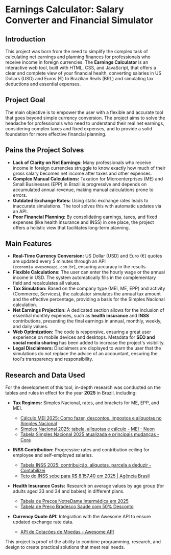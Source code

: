 # Earnings Calculator: Salary Converter and Financial Simulator

## Introduction

This project was born from the need to simplify the complex task of calculating net earnings and planning finances for professionals who receive income in foreign currencies. The **Earnings Calculator** is an interactive web tool, built with HTML, CSS, and JavaScript, that offers a clear and complete view of your financial health, converting salaries in US Dollars (USD) and Euros (€) to Brazilian Reals (BRL) and simulating tax deductions and essential expenses.

## Project Goal

The main objective is to empower the user with a flexible and accurate tool that goes beyond simple currency conversion. The project aims to solve the headache for professionals who need to understand their real net earnings, considering complex taxes and fixed expenses, and to provide a solid foundation for more effective financial planning.

## Pains the Project Solves

*   **Lack of Clarity on Net Earnings:** Many professionals who receive income in foreign currencies struggle to know exactly how much of their gross salary becomes net income after taxes and other expenses.
*   **Complex Manual Calculations:** Taxation for Microenterprises (ME) and Small Businesses (EPP) in Brazil is progressive and depends on accumulated annual revenue, making manual calculations prone to errors.
*   **Outdated Exchange Rates:** Using static exchange rates leads to inaccurate simulations. The tool solves this with automatic updates via an API.
*   **Poor Financial Planning:** By consolidating earnings, taxes, and fixed expenses (like health insurance and INSS) in one place, the project offers a holistic view that facilitates long-term planning.

## Main Features

*   **Real-Time Currency Conversion:** US Dollar (USD) and Euro (€) quotes are updated every 5 minutes through an API (`economia.awesomeapi.com.br`), ensuring accuracy in the results.
*   **Flexible Calculations:** The user can enter the hourly wage or the annual income in USD. The system automatically fills in the complementary field and recalculates all values.
*   **Tax Simulation:** Based on the company type (MEI, ME, EPP) and activity (Commerce, Services), the calculator simulates the annual tax amount and the effective percentage, providing a basis for the Simples Nacional calculation.
*   **Net Earnings Projection:** A dedicated section allows for the inclusion of essential monthly expenses, such as **health insurance** and **INSS** contributions, presenting the final earnings in annual, monthly, weekly, and daily values.
*   **Web Optimization:** The code is responsive, ensuring a great user experience on mobile devices and desktops. Metadata for **SEO and social media sharing** has been added to increase the project's visibility.
*   **Legal Disclaimers:** Disclaimers are displayed to warn the user that the simulations do not replace the advice of an accountant, ensuring the tool's transparency and responsibility.

## Research and Data Used

For the development of this tool, in-depth research was conducted on the tables and rules in effect for the year **2025** in Brazil, including:

*   **Tax Regimes:** Simples Nacional, rates, and brackets for ME, EPP, and MEI.
    *   [Cálculo MEI 2025: Como fazer, descontos, impostos e alíquotas no Simples Nacional](https://www.contabilizei.com.br/contabilidade-online/calculo-mei-simples-nacional/)
    *   [Simples Nacional 2025: tabela, alíquotas e cálculo - MEI - Neon](https://neon.com.br/aprenda/mei/simples-nacional/)
    *   [Tabela Simples Nacional 2025 atualizada e principais mudanças - Cora](https://www.cora.com.br/blog/tabela-simples-nacional-2025/)

*   **INSS Contribution:** Progressive rates and contribution ceiling for employee and self-employed salaries.
    *   [Tabela INSS 2025: contribuição, alíquotas, parcela a deduzir - Contabilizei](https://www.contabilizei.com.br/contabilidade-online/tabela-inss/)
    *   [Teto do INSS sobe para R$ 8.157,40 em 2025 | Agência Brasil](https://agenciabrasil.ebc.com.br/economia/noticia/2025-01/teto-do-inss-sobe-para-r-815740-em-2025)

*   **Health Insurance Costs:** Research on average values by age group (for adults aged 33 and 34 and babies) in different plans.
    *   [Tabela de Preços NotreDame Intermédica em 2025](https://notredameintermedicaplanos.com.br/)
    *   [Tabela de Preço Bradesco Saúde com 50% Desconto](https://saudebradescobr.com.br/tabela-de-preco-bradesco-saude/)

*   **Currency Quote API:** Integration with the Awesome API to ensure updated exchange rate data.
    *   [API de Cotações de Moedas - Awesome API](https://docs.awesomeapi.com.br/api-de-moedas)

This project is proof of the ability to combine programming, research, and design to create practical solutions that meet real needs.

